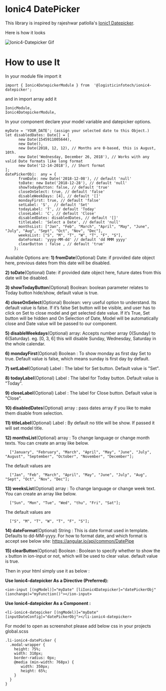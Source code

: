 
# Ionic4 DatePicker

This library is inspired by rajeshwar patlolla's [Ionic1 Datepicker](https://github.com/rajeshwarpatlolla/ionic-datepicker).

Here is how it looks

![Ionic4-Datepicker Gif](https://www.logisticinfotech.com/wp-content/uploads/2018/12/ionic4-datepicker.gif)

# How to use It

In your module file import it
```
import { Ionic4DatepickerModule } from  '@logisticinfotech/ionic4-datepicker';
```
and in import array add it
```
IonicModule,
Ionic4DatepickerModule,
```
In your component declare your model variable and datepicker options.
```
myDate = 'YOUR_DATE'; (assign your selected date to this Object.)
let disabledDates: Date[] = [
      new Date(1545911005644),
      new Date(),
      new Date(2018, 12, 12), // Months are 0-based, this is August, 10th.
      new Date('Wednesday, December 26, 2018'), // Works with any valid Date formats like long format
      new Date('12-14-2018'), // Short format
];
datePickerObj:  any = {
      fromDate: new Date('2018-12-08'), // default 'null'
      toDate: new Date('2018-12-28'), // default 'null'
      showTodayButton: false, // default 'true'
      closeOnSelect: true, // default 'false'
      disableWeekDays: [4], // default '[]'
      mondayFirst: true, // default 'false'
      setLabel: 'S',  // default 'Set'
      todayLabel: 'T', // default 'Today'
      closeLabel: 'C', // default 'Close'
      disabledDates: disabledDates, // default '[]'
      titleLabel: 'Select a Date', // default 'null'
      monthsList: ["Jan", "Feb", "March", "April", "May", "June", "July", "Aug", "Sept", "Oct", "Nov", "Dec"],
      weeksList: ["S", "M", "T", "W", "T", "F", "S"],
      dateFormat: 'yyyy-MM-dd' // default 'dd MMM yyyy'
      clearButton : false , // default 'true'
    };
```

Available Options are:
**1) fromDate**(Optional) Date: if provided date object here, previous dates from this date will be disabled.

**2) toDate**(Optional) Date: if provided date object here, future dates from this date will be disabled.

**3) showTodayButton**(Optional) Boolean: boolean parameter relates to Today button hide/show, default value is true.

**4) closeOnSelect**(Optional) Boolean: very useful option to understand. Its default value is false. If it’s false Set button will be visible, and user has to click on Set to close model and get selected date value. If it’s True, Set button will be hidden and On Selection of Date, Model will be automatically close and Date value will be passed to our component.

**5) disableWeekdays**(Optional) array: Accepts number array 0(Sunday) to 6(Saturday).
eg. [0, 3, 6] this will disable Sunday, Wednesday, Saturday in the whole calendar.

**6) mondayFirst**(Optional) Boolean : To show monday as first day Set to true. Default value is false, which means sunday is first day by default.

**7) setLabel**(Optional) Label : The label for Set button. Default value is "Set".

**8) todayLabel**(Optional) Label : The label for Today button. Default value is "Today".

**9) closeLabel**(Optional) Label : The label for Close button. Default value is "Close".

**10) disabledDates**(Optional) array : pass dates array if you like to make them disable from selection.

**11) titleLabel**(Optional) Label : By default no title will be show. If passed it will set model title.

**12) monthsList**(Optional) array : To change language or change month texts. You can create an array like below.
```
  ["January", "February", "March", "April", "May", "June", "July", "August", "September", "October", "November", "December"];
```
The default values are
```
  ["Jan", "Feb", "March", "April", "May", "June", "July", "Aug", "Sept", "Oct", "Nov", "Dec"];
```

**13) weeksList**(Optional) array : To change language or change week text. You can create an array like below.
```
  ["Sun", "Mon", "Tue", "Wed", "thu", "Fri", "Sat"];
```
The default values are
```
  ["S", "M", "T", "W", "T", "F", "S"];
```

**14) dateFormat**(Optional) String : This is date format used in template. Defaults to dd-MM-yyyy.
For how to format date, and which format is accept see below site:
 https://angular.io/api/common/DatePipe

**15) clearButton**(Optional) Boolean : Boolean to specify whether to show the `x` button in ion-input or not, which will be used to clear value. default value is true.


Then in your html simply use it as below :

**Use Ionic4-datepicker As a Directive (Preferred):**
```
<ion-input [(ngModel)]="myDate" [liIonic4Datepicker]="datePickerObj" (ionchange)="myFunction()"></ion-input>
```

**Use Ionic4-datepicker As a Component :**
```
<li-ionic4-datepicker [(ngModel)]="myDate"
[inputDateConfig]="datePickerObj"></li-ionic4-datepicker>
```

For model to open as screenshot please add below css in your projects global.scss
```
.li-ionic4-datePicker {
  .modal-wrapper {
    height: 75%;
    width: 310px;
    border-radius: 0px;
    @media (min-width: 768px) {
       width: 350px;
       height: 65%;
    }
  }
}
```
